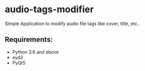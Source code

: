 # audio-tags-modifier
Simple Application to modify audio file tags like cover, title, etc.. 

## Requirements:
- Python 3.6 and above
- eyd3
- PyQt5 
